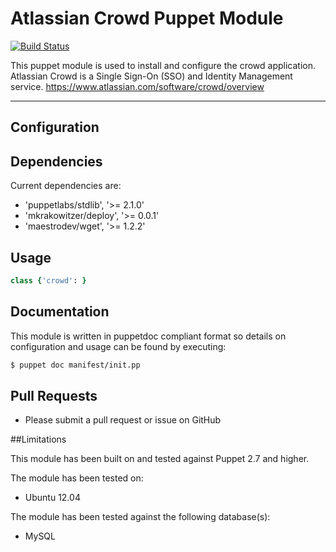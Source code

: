  # Atlassian Crowd Puppet Module

[![Build Status](https://travis-ci.org/actionjack/puppet-crowd.png?branch=master)](https://travis-ci.org/actionjack/puppet-crowd)

 This puppet module is used to install and configure the crowd application.
 Atlassian Crowd is a Single Sign-On (SSO) and Identity Management service.
 https://www.atlassian.com/software/crowd/overview

* * *

 ## Configuration


 ## Dependencies

Current dependencies are:

 * 'puppetlabs/stdlib', '>= 2.1.0'
 * 'mkrakowitzer/deploy', '>= 0.0.1'
 * 'maestrodev/wget', '>= 1.2.2'

 ## Usage

```ruby
class {'crowd': }
```

 ## Documentation

 This module is written in puppetdoc compliant format so details on configuration and usage can be found by executing:

```bash
$ puppet doc manifest/init.pp
```

 ## Pull Requests

 * Please submit a pull request or issue on GitHub

 ##Limitations

 This module has been built on and tested against Puppet 2.7 and higher.

 The module has been tested on:

 * Ubuntu 12.04

 The module has been tested against the following database(s):

 * MySQL
